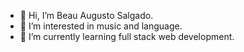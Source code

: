 - 👋 Hi, I’m Beau Augusto Salgado.
- 👀 I’m interested in music and language.
- 🌱 I’m currently learning full stack web development.


<!---
beau-augusto/beau-augusto is a ✨ special ✨ repository because its `README.md` (this file) appears on your GitHub profile.
You can click the Preview link to take a look at your changes.
--->

